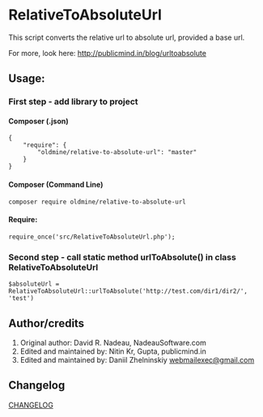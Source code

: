 # RelativeToAbsoluteUrl

This script converts the relative url to absolute url, provided a base url.


For more, look here: http://publicmind.in/blog/urltoabsolute

## Usage:

### First step - add library to project

#### Composer (.json)
````
{
    "require": {
        "oldmine/relative-to-absolute-url": "master"
    }
}
````

#### Composer (Command Line)
````
composer require oldmine/relative-to-absolute-url
````

#### Require:
````
require_once('src/RelativeToAbsoluteUrl.php');
````

### Second step - call static method urlToAbsolute() in class RelativeToAbsoluteUrl
````
$absoluteUrl = RelativeToAbsoluteUrl::urlToAbsolute('http://test.com/dir1/dir2/', 'test')
````

## Author/credits

1) Original author: David R. Nadeau, NadeauSoftware.com
2) Edited and maintained by: Nitin Kr, Gupta, publicmind.in
3) Edited and maintained by: Daniil Zhelninskiy <webmailexec@gmail.com>

## Changelog
[CHANGELOG](CHANGELOG.md)